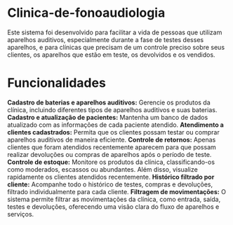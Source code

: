 # Clinica-de-fonoaudiologia

Este sistema foi desenvolvido para facilitar a vida de pessoas que utilizam aparelhos auditivos, especialmente durante a fase de testes desses aparelhos, e para clínicas que precisam de um controle preciso sobre seus clientes, os aparelhos que estão em teste, os devolvidos e os vendidos.

# Funcionalidades

**Cadastro de baterias e aparelhos auditivos:** Gerencie os produtos da clínica, incluindo diferentes tipos de aparelhos auditivos e suas baterias.
**Cadastro e atualização de pacientes:** Mantenha um banco de dados atualizado com as informações de cada paciente atendido.
**Atendimento a clientes cadastrados:** Permita que os clientes possam testar ou comprar aparelhos auditivos de maneira eficiente.
**Controle de retornos:** Apenas clientes que foram atendidos recentemente aparecem para que possam realizar devoluções ou compras de aparelhos após o período de teste.
**Controle de estoque:** Monitore os produtos da clínica, classificando-os como moderados, escassos ou abundantes. Além disso, visualize rapidamente os clientes atendidos recentemente.
**Histórico filtrado por cliente:** Acompanhe todo o histórico de testes, compras e devoluções, filtrado individualmente para cada cliente.
**Filtragem de movimentações:** O sistema permite filtrar as movimentações da clínica, como entrada, saída, testes e devoluções, oferecendo uma visão clara do fluxo de aparelhos e serviços.
